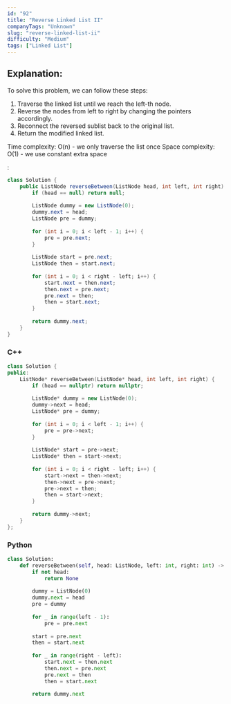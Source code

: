 ```yaml
---
id: "92"
title: "Reverse Linked List II"
companyTags: "Unknown"
slug: "reverse-linked-list-ii"
difficulty: "Medium"
tags: ["Linked List"]
---
```


## Explanation:
To solve this problem, we can follow these steps:
1. Traverse the linked list until we reach the left-th node.
2. Reverse the nodes from left to right by changing the pointers accordingly.
3. Reconnect the reversed sublist back to the original list.
4. Return the modified linked list.

Time complexity: O(n) - we only traverse the list once
Space complexity: O(1) - we use constant extra space

:

```java
class Solution {
    public ListNode reverseBetween(ListNode head, int left, int right) {
        if (head == null) return null;
        
        ListNode dummy = new ListNode(0);
        dummy.next = head;
        ListNode pre = dummy;
        
        for (int i = 0; i < left - 1; i++) {
            pre = pre.next;
        }
        
        ListNode start = pre.next;
        ListNode then = start.next;
        
        for (int i = 0; i < right - left; i++) {
            start.next = then.next;
            then.next = pre.next;
            pre.next = then;
            then = start.next;
        }
        
        return dummy.next;
    }
}
```

### C++
```cpp
class Solution {
public:
    ListNode* reverseBetween(ListNode* head, int left, int right) {
        if (head == nullptr) return nullptr;
        
        ListNode* dummy = new ListNode(0);
        dummy->next = head;
        ListNode* pre = dummy;
        
        for (int i = 0; i < left - 1; i++) {
            pre = pre->next;
        }
        
        ListNode* start = pre->next;
        ListNode* then = start->next;
        
        for (int i = 0; i < right - left; i++) {
            start->next = then->next;
            then->next = pre->next;
            pre->next = then;
            then = start->next;
        }
        
        return dummy->next;
    }
};
```

### Python
```python
class Solution:
    def reverseBetween(self, head: ListNode, left: int, right: int) -> ListNode:
        if not head:
            return None
        
        dummy = ListNode(0)
        dummy.next = head
        pre = dummy
        
        for _ in range(left - 1):
            pre = pre.next
        
        start = pre.next
        then = start.next
        
        for _ in range(right - left):
            start.next = then.next
            then.next = pre.next
            pre.next = then
            then = start.next
        
        return dummy.next
```